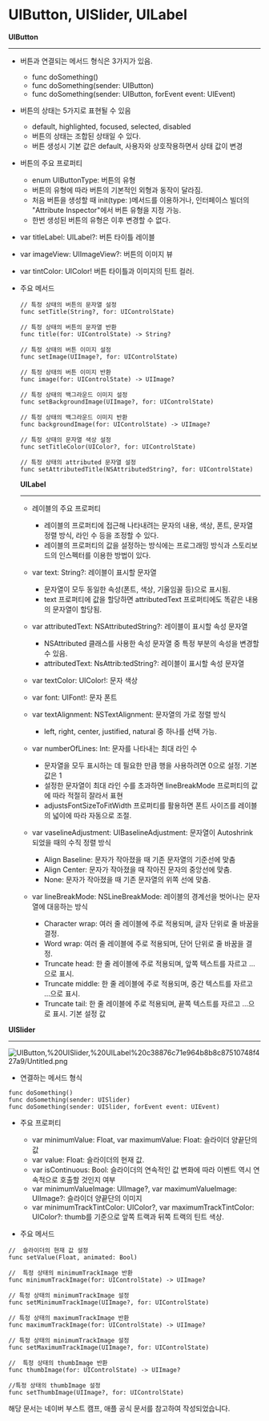 # UIButton, UISlider, UILabel

**UIButton**

---

- 버튼과 연결되는 메서드 형식은 3가지가 있음.
    - func doSomething()
    - func doSomething(sender: UIButton)
    - func doSomething(sender: UIButton, forEvent event: UIEvent)

- 버튼의 상태는 5가지로 표현될 수 있음
    - default, highlighted, focused, selected, disabled
    - 버튼의 상태는 조합된 상태일 수 있다.
    - 버튼 생성시 기본 값은 default, 사용자와 상호작용하면서 상태 값이 변경

- 버튼의 주요 프로퍼티
    - enum UIButtonType: 버튼의 유형
    - 버튼의 유형에 따라 버튼의 기본적인 외형과 동작이 달라짐.
    - 처음 버튼을 생성할 때 init(type: )메서드를 이용하거나, 인터페이스 빌더의 "Attribute Inspector"에서 버튼 유형을 지정 가능.
    - 한번 생성된 버튼의 유형은 이후 변경할 수 없다.

- var titleLabel: UILabel?: 버튼 타이틀 레이블
- var imageView: UIImageView?: 버튼의 이미지 뷰
- var tintColor: UIColor! 버튼 타이틀과 이미지의 틴트 컬러.

- 주요 메서드

    ```
    // 특정 상태의 버튼의 문자열 설정
    func setTitle(String?, for: UIControlState)
    ```

    ```
    // 특정 상태의 버튼의 문자열 반환
    func title(for: UIControlState) -> String?
    ```

    ```
    // 특정 상태의 버튼 이미지 설정
    func setImage(UIImage?, for: UIControlState)
    ```

    ```
    // 특정 상태의 버튼 이미지 반환
    func image(for: UIControlState) -> UIImage?
    ```

    ```
    // 특정 상태의 백그라운드 이미지 설정
    func setBackgroundImage(UIImage?, for: UIControlState)
    ```

    ```
    // 특정 상태의 백그라운드 이미지 반환
    func backgroundImage(for: UIControlState) -> UIImage?
    ```

    ```
    // 특정 상태의 문자열 색상 설정
    func setTitleColor(UIColor?, for: UIControlState)
    ```

    ```
    // 특정 상태의 attributed 문자열 설정
    func setAttributedTitle(NSAttributedString?, for: UIControlState)
    ```

    **UILabel**

    ---

    - 레이블의 주요 프로퍼티
        - 레이블의 프로퍼티에 접근해 나타내려는 문자의 내용, 색상, 폰트, 문자열 정렬 방식, 라인 수 등을 조정할 수 있다.
        - 레이블의  프로퍼티의 값을 설정하는 방식에는 프로그래밍 방식과 스토리보드의 인스펙터를 이용한 방법이 있다.

    - var text: String?: 레이블이 표시할 문자열
        - 문자열이 모두 동일한 속성(폰트, 색상, 기울임꼴 등)으로 표시됨.
        - text 프로퍼티에 값을 할당하면 attributedText 프로퍼티에도 똑같은 내용의 문자열이 할당됨.
    - var attributedText: NSAttributedString?: 레이블이 표시할 속성 문자열
        - NSAttributed 클래스를 사용한 속성 문자열 중 특정 부분의 속성을 변경할 수 있음.
        - attributedText: NsAttrib:tedString?: 레이블이 표시할 속성 문자열
    - var textColor: UIColor!: 문자 색상
    - var font: UIFont!: 문자 폰트
    - var textAlignment: NSTextAlignment: 문자열의 가로 정렬 방식
        - left, right, center, justified, natural 중 하나를 선택 가능.
    - var numberOfLines: Int: 문자를 나타내는 최대 라인 수
        - 문자열을 모두 표시하는 데 필요한 만큼 행을 사용하려면 0으로 설정. 기본 값은 1
        - 설정한 문자열이 최대 라인 수를 초과하면 lineBreakMode 프로퍼티의 값에 따라 적절히 잘라서 표현
        - adjustsFontSizeToFitWidth 프로퍼티를 활용하면 폰트 사이즈를 레이블의 넓이에 따라 자동으로 조절.
    - var vaselineAdjustment: UIBaselineAdjustment: 문자열이 Autoshrink 되었을 때의 수직 정렬 방식
        - Align Baseline: 문자가 작아졌을 때 기존 문자열의 기준선에 맞춤
        - Align Center: 문자가 작아졌을 때 작아진 문자의 중앙선에 맞춤.
        - None: 문자가 작아졌을 때 기존 문자열의 위쪽 선에 맞춤.
    - var lineBreakMode: NSLineBreakMode: 레이블의 경계선을 벗어나는 문자열에 대응하는 방식
        - Character wrap: 여러 줄 레이블에 주로 적용되며, 글자 단위로 줄 바꿈을 결정.
        - Word wrap: 여러 줄 레이블에 주로 적용되며, 단어 단위로 줄 바꿈을 결정.
        - Truncate head: 한 줄 레이블에 주로 적용되며, 앞쪽 텍스트를 자르고 ...으로 표시.
        - Truncate middle: 한 줄 레이블에 주로 적용되며, 중간 텍스트를 자르고 ...으로 표시.
        - Truncate tail: 한 줄 레이블에 주로 적용되며, 끝쪽 텍스트를 자르고 ...으로 표시. 기본 설정 값

**UISlider**

---

![UIButton,%20UISlider,%20UILabel%20c38876c71e964b8b8c87510748f427a9/Untitled.png](UIButton,%20UISlider,%20UILabel%20c38876c71e964b8b8c87510748f427a9/Untitled.png)

- 연결하는 메서드 형식

```
func doSomething()
func doSomething(sender: UISlider)
func doSomething(sender: UISlider, forEvent event: UIEvent)
```

- 주요 프로퍼티
    - var minimumValue: Float, var maximumValue: Float: 슬라이더 양끝단의 값
    - var value: Float: 슬라이더의 현재 값.
    - var isContinuous: Bool: 슬라이더의 연속적인 값 변화에 따라 이벤트 역시 연속적으로 호출할 것인지 여부
    - var minimumValueImage: UIImage?, var maximumValueImage: UIImage?: 슬라이더 양끝단의 이미지
    - var minimumTrackTintColor: UIColor?, var maximumTrackTintColor: UIColor?: thumb를 기준으로 앞쪽 트랙과 뒤쪽 트랙의 틴트 색상.

- 주요 메서드

```
//  슬라이더의 현재 값 설정
func setValue(Float, animated: Bool)
```

```
//  특정 상태의 minimumTrackImage 반환
func minimumTrackImage(for: UIControlState) -> UIImage?
```

```
// 특정 상태의 minimumTrackImage 설정
func setMinimumTrackImage(UIImage?, for: UIControlState)
```

```
// 특정 상태의 maximumTrackImage 반환
func maximumTrackImage(for: UIControlState) -> UIImage?
```

```
// 특정 상태의 minimumTrackImage 설정
func setMaximumTrackImage(UIImage?, for: UIControlState)
```

```
//  특정 상태의 thumbImage 반환
func thumbImage(for: UIControlState) -> UIImage?
```

```
//특정 상태의 thumbImage 설정
func setThumbImage(UIImage?, for: UIControlState)
```

해당 문서는 네이버 부스트 캠프, 애플 공식 문서를 참고하여 작성되었습니다.